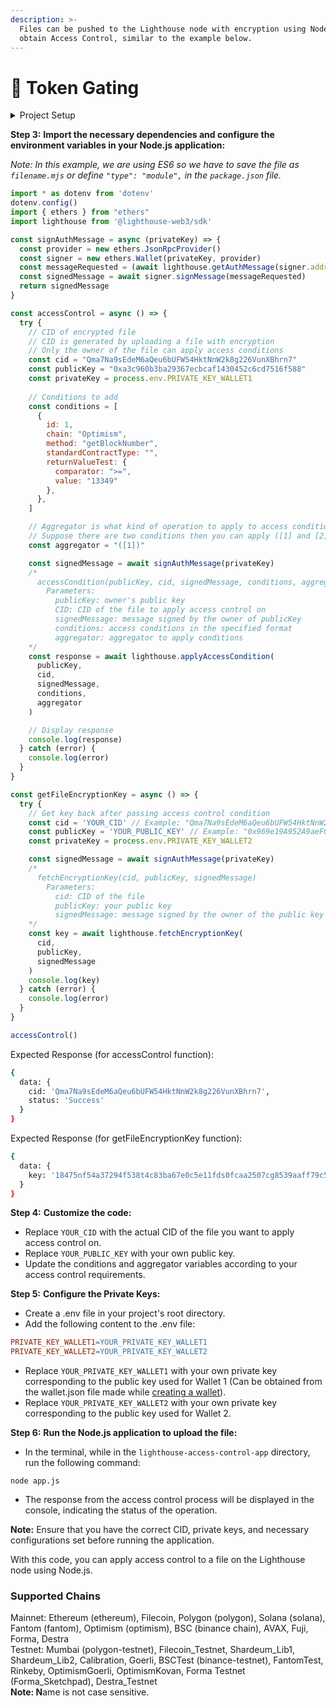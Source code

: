 ```yaml
---
description: >-
  Files can be pushed to the Lighthouse node with encryption using NodeJS to
  obtain Access Control, similar to the example below.
---
```


# 🚪 Token Gating

<details>

<summary>Project Setup</summary>

**Step 1:** **Create a new Node.js application and initialize it:**

* Open your terminal or command prompt.
* Navigate to the desired directory where you want to create the application.
* Run the following command to create a new Node.js application

```bash
mkdir lighthouse-access-control-app
cd lighthouse-access-control-app
npm init -y
```

**Step 2:** **Install the required dependencies:**

```shell
npm install dotenv ethers @lighthouse-web3/sdk
```



</details>

**Step 3:** **Import the necessary dependencies and configure the environment variables in your Node.js application:**

_Note: In this example, we are using ES6 so we have to save the file as `filename.mjs` or define `"type": "module",` in the `package.json` file._

```javascript
import * as dotenv from 'dotenv'
dotenv.config()
import { ethers } from "ethers"
import lighthouse from '@lighthouse-web3/sdk'

const signAuthMessage = async (privateKey) => {
  const provider = new ethers.JsonRpcProvider()
  const signer = new ethers.Wallet(privateKey, provider)
  const messageRequested = (await lighthouse.getAuthMessage(signer.address)).data.message
  const signedMessage = await signer.signMessage(messageRequested)
  return signedMessage
}

const accessControl = async () => {
  try {
    // CID of encrypted file
    // CID is generated by uploading a file with encryption
    // Only the owner of the file can apply access conditions
    const cid = "Qma7Na9sEdeM6aQeu6bUFW54HktNnW2k8g226VunXBhrn7"
    const publicKey = "0xa3c960b3ba29367ecbcaf1430452c6cd7516f588"
    const privateKey = process.env.PRIVATE_KEY_WALLET1
    
    // Conditions to add
    const conditions = [
      {
        id: 1,
        chain: "Optimism",
        method: "getBlockNumber",
        standardContractType: "",
        returnValueTest: {
          comparator: ">=",
          value: "13349"
        },
      },
    ]

    // Aggregator is what kind of operation to apply to access conditions
    // Suppose there are two conditions then you can apply ([1] and [2]), ([1] or [2]), !([1] and [2]).
    const aggregator = "([1])"

    const signedMessage = await signAuthMessage(privateKey)
    /*
      accessCondition(publicKey, cid, signedMessage, conditions, aggregator)
        Parameters:
          publicKey: owner's public key
          CID: CID of the file to apply access control on
          signedMessage: message signed by the owner of publicKey
          conditions: access conditions in the specified format
          aggregator: aggregator to apply conditions
    */
    const response = await lighthouse.applyAccessCondition(
      publicKey,
      cid,
      signedMessage,
      conditions,
      aggregator
    )

    // Display response
    console.log(response)
  } catch (error) {
    console.log(error)
  }
}

const getFileEncryptionKey = async () => {
  try {
    // Get key back after passing access control condition
    const cid = 'YOUR_CID' // Example: "Qma7Na9sEdeM6aQeu6bUFW54HktNnW2k8g226VunXBhrn7";
    const publicKey = 'YOUR_PUBLIC_KEY' // Example: "0x969e19A952A9aeF004e4F711eE481D72A59470B1";
    const privateKey = process.env.PRIVATE_KEY_WALLET2

    const signedMessage = await signAuthMessage(privateKey)
    /*
      fetchEncryptionKey(cid, publicKey, signedMessage)
        Parameters:
          cid: CID of the file
          publicKey: your public key
          signedMessage: message signed by the owner of the public key
    */
    const key = await lighthouse.fetchEncryptionKey(
      cid,
      publicKey,
      signedMessage
    )
    console.log(key)
  } catch (error) {
    console.log(error)
  }
}

accessControl()
```

Expected Response (for accessControl function):

```bash
{
  data: {
    cid: 'Qma7Na9sEdeM6aQeu6bUFW54HktNnW2k8g226VunXBhrn7',
    status: 'Success'
  }
}
```

Expected Response (for getFileEncryptionKey function):

```bash
{
  data: {
    key: '18475nf54a37294f538t4c83ba67e0c5e11fds0fcaa2507cg8539aaff79c5d82'
  }
}
```

**Step 4:** **Customize the code:**

* Replace `YOUR_CID` with the actual CID of the file you want to apply access control on.
* Replace `YOUR_PUBLIC_KEY` with your own public key.
* Update the conditions and aggregator variables according to your access control requirements.

**Step 5:** **Configure the Private Keys:**

* Create a .env file in your project's root directory.
* Add the following content to the .env file:

```makefile
PRIVATE_KEY_WALLET1=YOUR_PRIVATE_KEY_WALLET1
PRIVATE_KEY_WALLET2=YOUR_PRIVATE_KEY_WALLET2
```

* Replace `YOUR_PRIVATE_KEY_WALLET1` with your own private key corresponding to the public key used for Wallet 1 (Can be obtained from the wallet.json file made while [creating a wallet](https://docs.lighthouse.storage/lighthouse-1/cli-tool/cli-commands/create-wallet)).
* Replace `YOUR_PRIVATE_KEY_WALLET2` with your own private key corresponding to the public key used for Wallet 2.

**Step 6:** **Run the Node.js application to upload the file:**

* In the terminal, while in the `lighthouse-access-control-app` directory, run the following command:

```shell
node app.js
```

* The response from the access control process will be displayed in the console, indicating the status of the operation.

**Note:** Ensure that you have the correct CID, private keys, and necessary configurations set before running the application.

With this code, you can apply access control to a file on the Lighthouse node using Node.js.

### Supported Chains

Mainnet: Ethereum (ethereum), Filecoin, Polygon (polygon), Solana (solana), Fantom (fantom), Optimism (optimism), BSC (binance chain), AVAX, Fuji, Forma, Destra\
Testnet: Mumbai (polygon-testnet), Filecoin\_Testnet, Shardeum\_Lib1, Shardeum\_Lib2, Calibration, Goerli, BSCTest (binance-testnet), FantomTest, Rinkeby, OptimismGoerli, OptimismKovan, Forma Testnet (Forma\_Sketchpad), Destra\_Testnet\
**Note: N**ame is not case sensitive.
